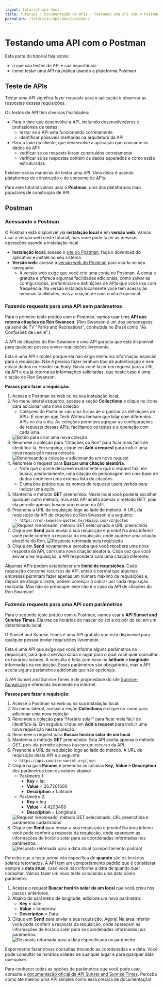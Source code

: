 ```yaml
---
layout: tutorial-api-docs
title: Tutorial | Documentação de APIs - Testando uma API com o Postman
permalink: /tutoriais/api-docs/postman/
---
```


# Testando uma API com o Postman

Esta parte do tutorial fala sobre:

* o que são testes de API e sua importância
* como testar uma API na prática usando a plataforma Postman

## Teste de APIs

Testar uma API significa fazer requests para a aplicação e observar as respostas dessas requisições.

Os testes de API têm diversas finalidades:

* Para o time que desenvolve a API, incluindo desenvolvedores e profissionais de testes:
  * testar se a API está funcionando corretamente
  * identificar possíveis melhorias na arquitetura da API
* Para o lado do cliente, que desenvolve a aplicação que consome os dados da API:
  * verificar se os requests foram construídos corretamente
  * verificar se as respostas contém os dados esperados e como estão estruturadas

Existem várias maneiras de testar uma API. Uma delas é usando plataformas de construção e de consumo de APIs.

Para este tutorial vamos usar o **Postman**, uma das plataformas mais populares de construção de API.

## Postman

### Acessando o Postman

O Postman está disponível via **instalação local** e em **versão web**. Vamos usar a versão web neste tutorial, mas você pode fazer as mesmas operações usando a instalação local.

* **Instalação local:** acesse o [site do Postman](https://www.postman.com/), faça o download do aplicativo e instale no seu sistema.
* **Versão web:** acesse a [versão web do Postman](https://web.postman.co/) para usá-la no seu navegador.
  * A versão web exige que você crie uma conta no Postman. A conta é gratuita e oferece algumas facilidades adicionais, como salvar as configurações, preferências e definições de APIs que você usa com frequência. Na versão instalada localmente você tem acesso às mesmas facilidades, mas a criação de uma conta é opcional.

### Fazendo requests para uma API sem parâmetros

Para o primeiro teste prático com o Postman, vamos usar uma **API que retorna citações de Ron Swanson**. (Ron Swanson é um dos personagens da série de TV "Parks and Recreations", conhecida no Brasil como "As Confusões de Leslie".)

A API de citações do Ron Swanson é uma API gratuita que está disponível para qualquer pessoa enviar requisições livremente.

Esta é uma API simples porque ela não exige nenhuma informação especial para a requisição. Não é preciso fazer nenhum tipo de autenticação e nem enviar dados no Header ou Body. Basta você fazer um request para a URL da API e ela já retorna as informações solicitadas, que neste caso é uma citação do Ron Swanson.

**Passos para fazer a requisição:**

1. Acesse o Postman na web ou na sua instalação local.
1. No menu lateral esquerdo, acesse a seção **Collections** e clique no ícone para adicionar uma nova coleção
    * Coleções do Postman são uma forma de organizar as definições de APIs. É comum que Tech Writers tenham que lidar com diferentes APIs no dia a dia. As coleções permitem agrupar as configurações de requests dessas APIs, facilitando os testes e a operação com cada uma.
    <img src="/res/img/api-docs/tutorial-postman-01.png" alt-text="Botão para criar uma nova coleção" title="Botão para criar uma nova coleção" class="imagem-curso" />
1. Renomeie a coleção para "Citações do Ron" para ficar mais fácil de identificá-la. Em seguida, clique em **Add a request** para incluir uma nova requisição nessa coleção.   
    <img src="/res/img/api-docs/tutorial-postman-02.png" alt-text="Renomeando a coleção e adicionando um novo request" title="Renomeando a coleção e adicionando um novo request" class="imagem-curso" />
1. Renomeie o request para **Buscar uma citação aleatória**.
    * Note que o nome descreve exatamente o que o request faz: ele busca, aleatoriamente, uma citação do personagem em uma base de dados onde tem uma extensa lista de citações.
    * É uma boa prática que os nomes de requests usem *verbos* para indicar uma *ação*.
1. Mantenha o método **GET** preenchido. Neste local você poderia escolher qualquer outro método, mas esta API aceita apenas o método GET, pois ela permite apenas *buscar* um recurso da API.
1. Preencha a URL da requisição logo ao lado do método. A URL da requisição da API de citações do Ron Swanson é a seguinte:
    * `https://ron-swanson-quotes.herokuapp.com/v2/quotes`
    <img src="/res/img/api-docs/tutorial-postman-03.png" alt-text="Request renomeado, método GET selecionado e URL preenchida" title="Request renomeado, método GET selecionado e URL preenchida" class="imagem-curso" />
1. Clique em **Send** para enviar a sua requisição e pronto! Na área inferior você pode conferir a resposta da requisição, onde aparece uma citação aleatória do Ron.
    <img src="/res/img/api-docs/tutorial-postman-04.png" alt-text="Resposta retornada pela requisição" title="Resposta retornada pela requisição" class="imagem-curso" />
1. Clique em **Send** novamente e perceba que você receberá uma nova resposta da API, com uma nova citação aleatória. Cada vez que você enviar uma requisição, a API responderá com uma citação diferente.

<div class="alerta alerta-azul">
    <p>Algumas APIs podem estabelecer um <b>limite de requisições</b>. Cada requisição consome recursos da API, então é normal que algumas empresas permitam fazer apenas um número máximo de requisições e, depois de atingir o limite, podem começar a cobrar por cada requisição realizada. Mas não se preocupe: este não é o caso da API de citações do Ron Swanson!</p>
</div>

### Fazendo requests para uma API com parâmetros

Para o segundo teste prático com o Postman, vamos usar a **API Sunset and Sunrise Times**. Ela traz os horários do nascer do sol e do pôr do sol em um determinado local.

O Sunset and Sunrise Times é uma API gratuita que está disponível para qualquer pessoa enviar requisições livremente.

Esta é uma API que exige que você informe alguns parâmetros na requisição, para que o serviço saiba o lugar para o qual você quer consultar os horários solares. A consulta é feita com base na **latitude** e **longitude** informadas na requisição. Esses parâmetros são obrigatórios, mas a API aceita alguns parâmetros adicionais que são opcionais.

<div class="alerta alerta-azul">
    <p>A API Sunset and Sunrise Times é de propriedade do site <a href="https://sunrise-sunset.org/" target="_blank">Sunrise-Sunset.org</a> e oferecida livremente na internet.</p>
</div>

**Passos para fazer a requisição:**

1. Acesse o Postman na web ou na sua instalação local.
2. No menu lateral, acesse a seção **Collections** e clique no ícone para adicionar uma nova coleção
3. Renomeie a coleção para "Horário solar" para ficar mais fácil de identificá-la. Em seguida, clique em **Add a request** para incluir uma nova requisição nessa coleção.
4. Renomeie o request para **Buscar horário solar de um local**.
5. Mantenha o método **GET** preenchido. Esta API aceita apenas o método GET, pois ela permite apenas *buscar* um recurso da API.
6. Preencha a URL da requisição logo ao lado do método. A URL de requisição desta API é a seguinte:
    * `https://api.sunrise-sunset.org/json`
7. Clique na guia **Params** e preencha as colunas **Key**, **Value** e **Description** dos parâmetros com os valores abaixo:
    * Parâmetro 1:
        * **Key** = lat
        * **Value** = 36.7201600
        * **Description** = Latitude
    * Parâmetro 2:
        * **Key** = lng
        * **Value** = 4.4203400
        * **Description** = Longitude
    <img src="/res/img/api-docs/tutorial-postman-05.png" alt-text="Request renomeado, método GET selecionado, URL preenchida e parâmetros cadastrados" title="Request renomeado, método GET selecionado, URL preenchida e parâmetros cadastrados" class="imagem-curso" />
8. Clique em **Send** para enviar a sua requisição e pronto! Na área inferior você pode conferir a resposta da requisição, onde aparecem as informações de horário solar para as coordenadas informadas nos parâmetros.
    <img src="/res/img/api-docs/tutorial-postman-06.png" alt-text="Resposta retornada para a data atual (comportamento padrão)" title="Resposta retornada para a data atual (comportamento padrão)" class="imagem-curso" />

Perceba que o teste acima não especifica de **quando** são os horários solares retornados. A API tem um comportamento padrão que é considerar sempre a **data atual**, caso você não informe a data de quando quer consultar. Vamos fazer um novo teste colocando uma data como parâmetro:

1. Acesse o request **Buscar horário solar de um local** que você criou nos passos anteriores.
2. Abaixo do parâmetro de longitude, adicione um novo parâmetro:
    * **Key** = date
    * **Value** = tomorrow
    * **Description** = Data
3. Clique em **Send** para enviar a sua requisição. Agora! Na área inferior você pode conferir a resposta da requisição, onde aparecem as informações de horário solar para as coordenadas informadas nos parâmetros.
    <img src="/res/img/api-docs/tutorial-postman-07.png" alt-text="Resposta retornada para a data especificada no parâmetro" title="Resposta retornada para a data especificada no parâmetro" class="imagem-curso" />

Experimente fazer novas consultas trocando as coordenadas e a data. Você pode consultar os horários solares de qualquer lugar e para qualquer data que quiser.

Para conhecer todas as opções de parâmetros que você pode usar, consulte a [documentação oficial da API Sunset and Sunrise Times](https://sunrise-sunset.org/api). Perceba como até mesmo uma API simples como essa precisa de documentação!
